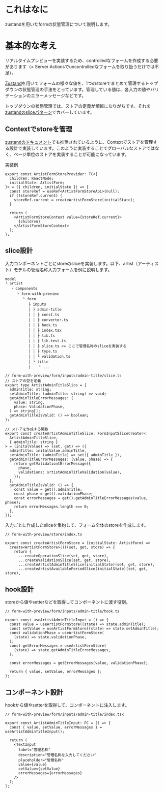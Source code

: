# これはなに
zustandを用いたformの状態管理について説明します。

# 基本的な考え
リアルタイムプレビューを実装するため、controlledなフォームを作成する必要があります（= Server Actionsでuncontrolledなフォームを取り扱うだけでは不足）。

[Zustand](https://zustand-demo.pmnd.rs/)を用いてフォームの様々な値を、1つのstoreでまとめて管理するトップダウンの状態管理の手法をとっています。管理している値は、各入力の値やバリデーションのエラーメッセージなどです。

トップダウンの状態管理では、ストアの定義が煩雑になりがちです。それを[zustandのsliceパターン](https://zustand.docs.pmnd.rs/guides/slices-pattern)でカバーしています。

## Contextでstoreを管理
[zustandのドキュメント](https://zustand.docs.pmnd.rs/guides/nextjs#creating-a-store-per-request)でも推奨されているように、Contextでストアを管理する設計で実装しています。このように実装することでグローバルなストアではなく、ページ単位のストアを実装することが可能になっています。

実装例

```tsx
export const ArtistFormStoreProvider: FC<{
  children: ReactNode;
  initialState: ArtistForm;
}> = ({ children, initialState }) => {
  const storeRef = useRef<ArtistFormStoreApi>(null);
  if (!storeRef.current) {
    storeRef.current = createArtistFormStore(initialState);
  }

  return (
    <ArtistFormStoreContext value={storeRef.current}>
      {children}
    </ArtistFormStoreContext>
  );
};
```

## slice設計

入力コンポーネントごとにstoreのsliceを実装します。以下、artist（アーティスト）モデルの管理名称入力フォームを例に説明します。

```
model
└ artist
　 └ components
　 　 └ form-with-preview
　 　 　 └ form
　 　 　 　 ├ inputs	
　 　 　 　 │ ├ admin-title
　 　 　 　 │ │ ├ const.ts
　 　 　 　 │ │ ├ converter.ts
　 　 　 　 │ │ ├ hook.ts
　 　 　 　 │ │ ├ index.tsx
　 　 　 　 │ │ ├ lib.ts
　 　 　 　 │ │ ├ lib.test.ts
　 　 　 　 │ │ ├ slice.ts <= ここで管理名称のsliceを実装する
　 　 　 　 │ │ ├ type.ts
　 　 　 　 │ │ └ validation.ts
　 　 　 　 │ └ title
　 　 　 　 │ 　 └ ...
```

```tsx
// form-with-preview/form/inputs/admin-title/slice.ts
// ストアの型を定義
export type ArtistAdminTitleSlice = {
  adminTitle: string;
  setAdminTitle: (adminTitle: string) => void;
  getAdminTitleErrorMessages: (
    value: string,
    phase: ValidationPhase,
  ) => string[];
  getAdminTitleIsValid: () => boolean;
};

// ストアを作成する関数
export const createArtistAdminTitleSlice: FormInputSliceCreater<
  ArtistAdminTitleSlice,
  { adminTitle: string }
> = (initalValue) => (set, get) => ({
  adminTitle: initalValue.adminTitle,
  setAdminTitle: (adminTitle) => set({ adminTitle }),
  getAdminTitleErrorMessages: (value, phase) => {
    return getValidationtErrorMessage({
      phase,
      validations: srtistAdminTitleValidation(value),
    });
  },
  getAdminTitleIsValid: () => {
    const value = get().adminTitle;
    const phase = get().validationPhase;
    const errorMessages = get().getAdminTitleErrorMessages(value, phase);
    return errorMessages.length === 0;
  },
});
```
入力ごとに作成したsliceを集約して、フォーム全体のstoreを作成します。
```tsx
// form-with-preview/store/index.ts

export const createArtistFormStore = (initialState: ArtistForm) =>
  create<ArtistFormStore>()((set, get, store) => {
    return {
      ...createOperationSlice(set, get, store),
      ...createValidationSlice(set, get, store),
      ...createArtistAdminTitleSlice(initialState)(set, get, store),
      ...createArtistAvailablePeriodSlice(initialState)(set, get, store),
```

## hook設計
storeから値やsetterなどを取得してコンポーネントに渡す役割。
```tsx
// form-with-preview/form/inputs/admin-title/hook.ts

export const useArtistAdminTitleInput = () => {
  const value = useArtistFormStore((state) => state.adminTitle);
  const setValue = useArtistFormStore((state) => state.setAdminTitle);
  const validationPhase = useArtistFormStore(
    (state) => state.validationPhase,
  );
  const getErrorMessages = useArtistFormStore(
    (state) => state.getAdminTitleErrorMessages,
  );

  const errorMessages = getErrorMessages(value, validationPhase);

  return { value, setValue, errorMessages };
};

```

## コンポーネント設計
hookから値やsetterを取得して、コンポーネントに注入します。

```tsx
// form-with-preview/form/inputs/admin-title/index.tsx

export const ArtistAdminTitleInput: FC = () => {
  const { value, setValue, errorMessages } = useArtistAdminTitleInput();

  return (
    <TextInput
      label="管理名称"
      description="管理名称を入力してください"
      placeholder="管理名称"
      value={value}
      setValue={setValue}
      errorMessages={errorMessages}
    />
  );
};
```
